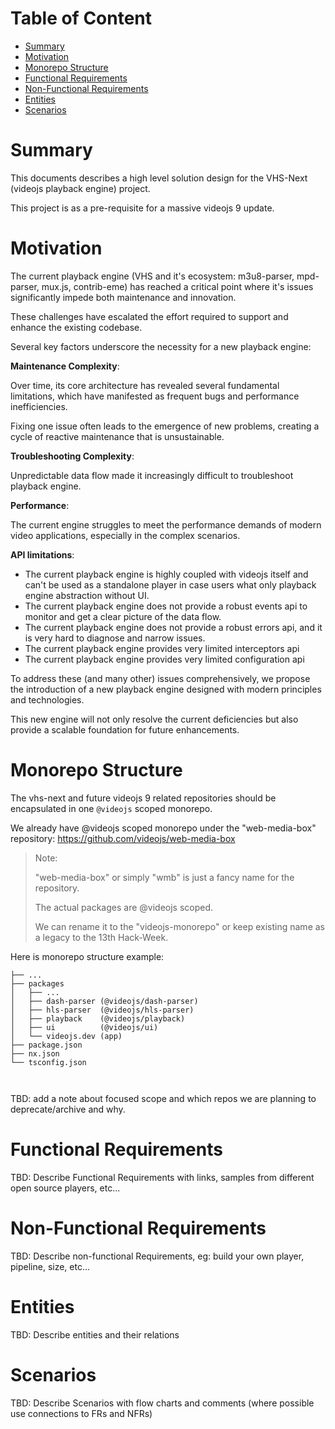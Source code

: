 # Table of Content

* [Summary](#summary)
* [Motivation](#motivation)
* [Monorepo Structure](#monorepo-structure)
* [Functional Requirements](#functional-requirements)
* [Non-Functional Requirements](#non-functional-requirements)
* [Entities](#entities)
* [Scenarios](#scenarios)


# Summary

This documents describes a high level solution design for the VHS-Next (videojs playback engine) project.

This project is as a pre-requisite for a massive videojs 9 update.

# Motivation

The current playback engine (VHS and it's ecosystem: m3u8-parser, mpd-parser, mux.js, contrib-eme) has reached a critical point where it's issues significantly impede both maintenance and innovation.

These challenges have escalated the effort required to support and enhance the existing codebase.

Several key factors underscore the necessity for a new playback engine:

**Maintenance Complexity**: 

Over time, its core architecture has revealed several fundamental limitations, which have manifested as frequent bugs and performance inefficiencies. 

Fixing one issue often leads to the emergence of new problems, creating a cycle of reactive maintenance that is unsustainable.

**Troubleshooting Complexity**: 

Unpredictable data flow made it increasingly difficult to troubleshoot playback engine.

**Performance**: 

The current engine struggles to meet the performance demands of modern video applications, especially in the complex scenarios.

**API limitations**:

- The current playback engine is highly coupled with videojs itself and can't be used as a standalone player in case users what only playback engine abstraction without UI.
- The current playback engine does not provide a robust events api to monitor and get a clear picture of the data flow.
- The current playback engine does not provide a robust errors api, and it is very hard to diagnose and narrow issues.
- The current playback engine provides very limited interceptors api
- The current playback engine provides very limited configuration api

To address these (and many other) issues comprehensively, we propose the introduction of a new playback engine designed with modern principles and technologies.

This new engine will not only resolve the current deficiencies but also provide a scalable foundation for future enhancements.


# Monorepo Structure

The vhs-next and future videojs 9 related repositories should be encapsulated in one `@videojs` scoped monorepo.

We already have @videojs scoped monorepo under the "web-media-box" repository:
https://github.com/videojs/web-media-box

> Note:
> 
> "web-media-box" or simply "wmb" is just a fancy name for the repository. 
> 
> The actual packages are @videojs scoped.
> 
> We can rename it to the "videojs-monorepo" or keep existing name as a legacy to the 13th Hack-Week.

Here is monorepo structure example:

```shell
├── ...
├── packages
│   ├── ...
│   ├── dash-parser (@videojs/dash-parser)
│   ├── hls-parser  (@videojs/hls-parser)
│   ├── playback    (@videojs/playback)
│   ├── ui          (@videojs/ui)
│   └── videojs.dev (app)
├── package.json
├── nx.json
└── tsconfig.json



```

 TBD: add a note about focused scope and which repos we are planning to deprecate/archive and why.


# Functional Requirements

TBD: Describe Functional Requirements with links, samples from different open source players, etc...

# Non-Functional Requirements

TBD: Describe non-functional Requirements, eg: build your own player, pipeline, size, etc...

# Entities

TBD: Describe entities and their relations

# Scenarios

TBD: Describe Scenarios with flow charts and comments (where possible use connections to FRs and NFRs)
